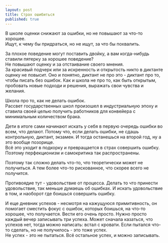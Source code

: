 ```yaml
---
layout: post
title: Страх ошибиться
published: true
---
```

В школе оценки снижают за ошибки, но не повышают за что-то хорошее.\
Ищут, к чему бы придраться, но не ищут, за что бы похвалить.

За плохое поведение могут поставить двойку, а вам когда-нибудь ставили пятерку за хорошее поведение?\
Не повышают оценку и за отстаивание своего мнения.\
За красивый подчерк или за искренность и открытость никто в диктанте оценку не повысит. Оно и понятно, диктант не про это - диктант про то, чтобы писать без ошибок. Как и школа не про то, как быть открытым, пробовать новые подходи и решения, выражать свои чувства и желания.

Школа про то, как не делать ошибок.\
Рассвет государственных школ произошел в индустриальную эпоху и ставила своей целью получить работников для конвейера с минимальным количеством брака.

Дети в итоге сами начинают искать у себя в первую очередь ошибки во всем, что делают. Потому что, если делать ошибки, не сдашь контрольную, диктант, экзамен. И тогда останешься на второй год, ну а это вообще позорище.\
Всё это уходит в подкорку и превращается в страх совершить ошибку.\
Поэтому перфекционизм и самокритика так распространены.

Поэтому так сложно делать что-то, что теоретически может не получиться. А тем более что-то рискованное, что скорее всего не получится.

Противоядие тут - удовольствие от процесса. Делать то что принести удовольствие, так меньше думаешь об ошибках. И искать удовольствие в том, и наоборот где боишься совершить ошибку.

И еще дневник успехов - несмотря на кажущуюся примитивность, он помогает сместить фокус с ошибок, которых боишься, на что-то хорошее, что получается. Вести его очень просто. Нужно просто каждый вечер записывать три успеха. Может сначала казаться, что успехов нет, тогда можно написать: встал с кровати. Если пытался что-то сделать, но не получилось - это тоже успех.\
Не успех - это не пытаться. Всё остальное успех, и можно записывать.
